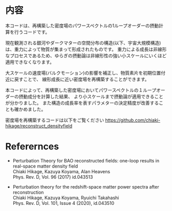 # 内容
本コードは、再構築した密度場のパワースペクトルの1ループオーダーの摂動計算を行うコードです。

現在観測される銀河やダークマターの空間分布の構造(以下、宇宙大規模構造)は、重力によって物質が集まって形成されたものです。
重力による成長は非線形なプロセスであるため、ゆらぎの摂動論は非線形性の強い小スケールにいくほど適用できなくなります。

大スケールの速度場(バルクモーション)の影響を補正し、物質素片を初期位置付近に戻すことで、
線形成長に近い密度場を再構築することができます。

本コードによって、再構築した密度場においてパワースペクトルの１ループオーダーの摂動成分を計算した結果、
より小スケールまで摂動論が適用できることが分かりました。
また構造の成長率を表すパラメターの決定精度が改善することも確かめました。

密度場を再構築するコードは以下をご覧ください
https://github.com/chiaki-hikage/reconstruct_densityfield

# Referernces

- Perturbation Theory for BAO reconstructed fields: one-loop results in real-space matter density field  
Chiaki Hikage, Kazuya Koyama, Alan Heavens  
Phys. Rev. D, Vol. 96 (2017) id.043513

- Perturbation theory for the redshift-space matter power spectra after reconstruction  
Chiaki Hikage, Kazuya Koyama, Ryuichi Takahashi  
Phys. Rev. D, Vol. 101, Issue 4 (2020), id.043510
